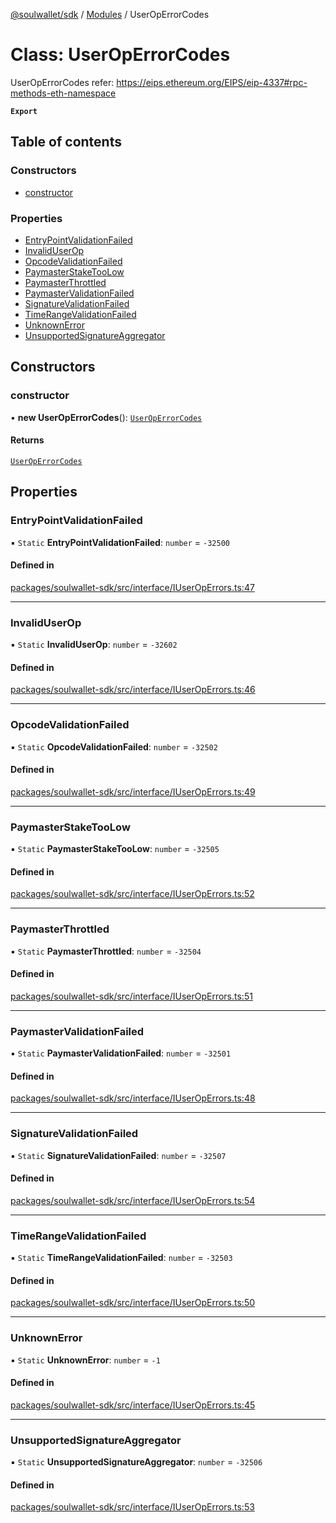 [@soulwallet/sdk](../README.md) / [Modules](../modules.md) / UserOpErrorCodes

# Class: UserOpErrorCodes

UserOpErrorCodes
refer: https://eips.ethereum.org/EIPS/eip-4337#rpc-methods-eth-namespace

**`Export`**

## Table of contents

### Constructors

- [constructor](UserOpErrorCodes.md#constructor)

### Properties

- [EntryPointValidationFailed](UserOpErrorCodes.md#entrypointvalidationfailed)
- [InvalidUserOp](UserOpErrorCodes.md#invaliduserop)
- [OpcodeValidationFailed](UserOpErrorCodes.md#opcodevalidationfailed)
- [PaymasterStakeTooLow](UserOpErrorCodes.md#paymasterstaketoolow)
- [PaymasterThrottled](UserOpErrorCodes.md#paymasterthrottled)
- [PaymasterValidationFailed](UserOpErrorCodes.md#paymastervalidationfailed)
- [SignatureValidationFailed](UserOpErrorCodes.md#signaturevalidationfailed)
- [TimeRangeValidationFailed](UserOpErrorCodes.md#timerangevalidationfailed)
- [UnknownError](UserOpErrorCodes.md#unknownerror)
- [UnsupportedSignatureAggregator](UserOpErrorCodes.md#unsupportedsignatureaggregator)

## Constructors

### constructor

• **new UserOpErrorCodes**(): [`UserOpErrorCodes`](UserOpErrorCodes.md)

#### Returns

[`UserOpErrorCodes`](UserOpErrorCodes.md)

## Properties

### EntryPointValidationFailed

▪ `Static` **EntryPointValidationFailed**: `number` = `-32500`

#### Defined in

[packages/soulwallet-sdk/src/interface/IUserOpErrors.ts:47](https://github.com/SoulWallet/soulwalletlib/blob/ba276ce/packages/soulwallet-sdk/src/interface/IUserOpErrors.ts#L47)

___

### InvalidUserOp

▪ `Static` **InvalidUserOp**: `number` = `-32602`

#### Defined in

[packages/soulwallet-sdk/src/interface/IUserOpErrors.ts:46](https://github.com/SoulWallet/soulwalletlib/blob/ba276ce/packages/soulwallet-sdk/src/interface/IUserOpErrors.ts#L46)

___

### OpcodeValidationFailed

▪ `Static` **OpcodeValidationFailed**: `number` = `-32502`

#### Defined in

[packages/soulwallet-sdk/src/interface/IUserOpErrors.ts:49](https://github.com/SoulWallet/soulwalletlib/blob/ba276ce/packages/soulwallet-sdk/src/interface/IUserOpErrors.ts#L49)

___

### PaymasterStakeTooLow

▪ `Static` **PaymasterStakeTooLow**: `number` = `-32505`

#### Defined in

[packages/soulwallet-sdk/src/interface/IUserOpErrors.ts:52](https://github.com/SoulWallet/soulwalletlib/blob/ba276ce/packages/soulwallet-sdk/src/interface/IUserOpErrors.ts#L52)

___

### PaymasterThrottled

▪ `Static` **PaymasterThrottled**: `number` = `-32504`

#### Defined in

[packages/soulwallet-sdk/src/interface/IUserOpErrors.ts:51](https://github.com/SoulWallet/soulwalletlib/blob/ba276ce/packages/soulwallet-sdk/src/interface/IUserOpErrors.ts#L51)

___

### PaymasterValidationFailed

▪ `Static` **PaymasterValidationFailed**: `number` = `-32501`

#### Defined in

[packages/soulwallet-sdk/src/interface/IUserOpErrors.ts:48](https://github.com/SoulWallet/soulwalletlib/blob/ba276ce/packages/soulwallet-sdk/src/interface/IUserOpErrors.ts#L48)

___

### SignatureValidationFailed

▪ `Static` **SignatureValidationFailed**: `number` = `-32507`

#### Defined in

[packages/soulwallet-sdk/src/interface/IUserOpErrors.ts:54](https://github.com/SoulWallet/soulwalletlib/blob/ba276ce/packages/soulwallet-sdk/src/interface/IUserOpErrors.ts#L54)

___

### TimeRangeValidationFailed

▪ `Static` **TimeRangeValidationFailed**: `number` = `-32503`

#### Defined in

[packages/soulwallet-sdk/src/interface/IUserOpErrors.ts:50](https://github.com/SoulWallet/soulwalletlib/blob/ba276ce/packages/soulwallet-sdk/src/interface/IUserOpErrors.ts#L50)

___

### UnknownError

▪ `Static` **UnknownError**: `number` = `-1`

#### Defined in

[packages/soulwallet-sdk/src/interface/IUserOpErrors.ts:45](https://github.com/SoulWallet/soulwalletlib/blob/ba276ce/packages/soulwallet-sdk/src/interface/IUserOpErrors.ts#L45)

___

### UnsupportedSignatureAggregator

▪ `Static` **UnsupportedSignatureAggregator**: `number` = `-32506`

#### Defined in

[packages/soulwallet-sdk/src/interface/IUserOpErrors.ts:53](https://github.com/SoulWallet/soulwalletlib/blob/ba276ce/packages/soulwallet-sdk/src/interface/IUserOpErrors.ts#L53)
